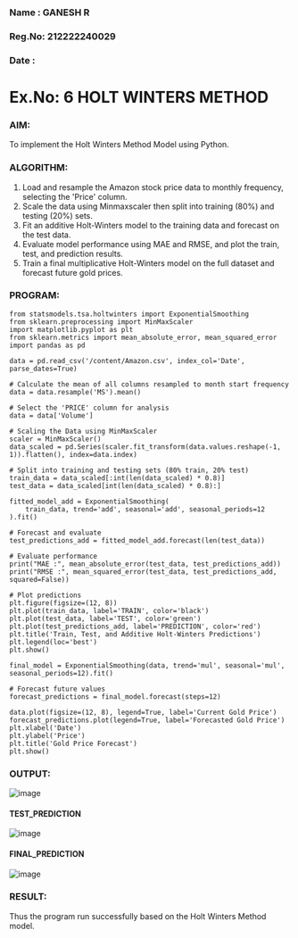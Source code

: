 ### Name  : GANESH R
### Reg.No: 212222240029
### Date  : 

# Ex.No: 6               HOLT WINTERS METHOD
### AIM:
   To implement the Holt Winters Method Model using Python.
### ALGORITHM:
1. Load and resample the Amazon stock price data to monthly frequency, selecting the 'Price' column.
2. Scale the data using Minmaxscaler then split into training (80%) and testing (20%) sets.
3. Fit an additive Holt-Winters model to the training data and forecast on the test data.
4. Evaluate model performance using MAE and RMSE, and plot the train, test, and prediction results.
5. Train a final multiplicative Holt-Winters model on the full dataset and forecast future gold prices.
### PROGRAM:
```
from statsmodels.tsa.holtwinters import ExponentialSmoothing
from sklearn.preprocessing import MinMaxScaler
import matplotlib.pyplot as plt
from sklearn.metrics import mean_absolute_error, mean_squared_error
import pandas as pd

data = pd.read_csv('/content/Amazon.csv', index_col='Date', parse_dates=True)

# Calculate the mean of all columns resampled to month start frequency
data = data.resample('MS').mean() 

# Select the 'PRICE' column for analysis
data = data['Volume']

# Scaling the Data using MinMaxScaler 
scaler = MinMaxScaler()
data_scaled = pd.Series(scaler.fit_transform(data.values.reshape(-1, 1)).flatten(), index=data.index)

# Split into training and testing sets (80% train, 20% test)
train_data = data_scaled[:int(len(data_scaled) * 0.8)]
test_data = data_scaled[int(len(data_scaled) * 0.8):]

fitted_model_add = ExponentialSmoothing(
    train_data, trend='add', seasonal='add', seasonal_periods=12
).fit()

# Forecast and evaluate
test_predictions_add = fitted_model_add.forecast(len(test_data))

# Evaluate performance
print("MAE :", mean_absolute_error(test_data, test_predictions_add))
print("RMSE :", mean_squared_error(test_data, test_predictions_add, squared=False))

# Plot predictions
plt.figure(figsize=(12, 8))
plt.plot(train_data, label='TRAIN', color='black')
plt.plot(test_data, label='TEST', color='green')
plt.plot(test_predictions_add, label='PREDICTION', color='red')
plt.title('Train, Test, and Additive Holt-Winters Predictions')
plt.legend(loc='best')
plt.show()

final_model = ExponentialSmoothing(data, trend='mul', seasonal='mul', seasonal_periods=12).fit()

# Forecast future values
forecast_predictions = final_model.forecast(steps=12)

data.plot(figsize=(12, 8), legend=True, label='Current Gold Price')
forecast_predictions.plot(legend=True, label='Forecasted Gold Price')
plt.xlabel('Date')
plt.ylabel('Price')
plt.title('Gold Price Forecast')
plt.show()
```

### OUTPUT:

![image](https://github.com/user-attachments/assets/10eddcf3-2b14-41c3-881d-fe80d3529f92)



#### TEST_PREDICTION
![image](https://github.com/user-attachments/assets/0a540d81-464c-4921-a0cf-9061a0850e13)


#### FINAL_PREDICTION
![image](https://github.com/user-attachments/assets/1350013f-580c-4fb9-bd1a-2cd5859866ca)


### RESULT:
Thus the program run successfully based on the Holt Winters Method model.
